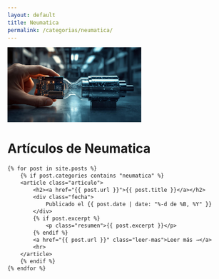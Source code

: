 ```yaml
---
layout: default
title: Neumatica
permalink: /categorias/neumatica/
---
```


<img class="centered" src="/assets/imatges/categorias/neumatica-blog.jpg" alt="Neumatica" width="300" height=auto>

<div class="blog-container">
        <h1>Artículos de Neumatica</h1>

    {% for post in site.posts %}
        {% if post.categories contains "neumatica" %}
        <article class="articulo">
            <h2><a href="{{ post.url }}">{{ post.title }}</a></h2>
            <div class="fecha">
                Publicado el {{ post.date | date: "%-d de %B, %Y" }}
            </div>
            {% if post.excerpt %}
                <p class="resumen">{{ post.excerpt }}</p>
            {% endif %}
            <a href="{{ post.url }}" class="leer-mas">Leer más →</a>
            <hr>
        </article>
        {% endif %}
    {% endfor %}
</div>
